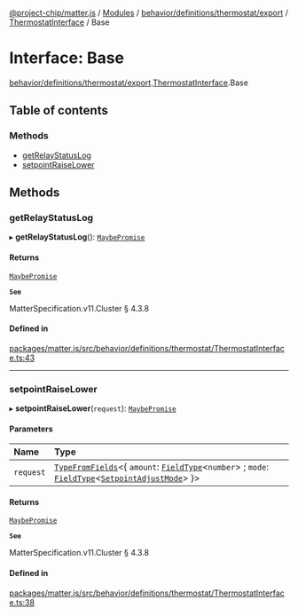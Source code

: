 [@project-chip/matter.js](../README.md) / [Modules](../modules.md) / [behavior/definitions/thermostat/export](../modules/behavior_definitions_thermostat_export.md) / [ThermostatInterface](../modules/behavior_definitions_thermostat_export.ThermostatInterface.md) / Base

# Interface: Base

[behavior/definitions/thermostat/export](../modules/behavior_definitions_thermostat_export.md).[ThermostatInterface](../modules/behavior_definitions_thermostat_export.ThermostatInterface.md).Base

## Table of contents

### Methods

- [getRelayStatusLog](behavior_definitions_thermostat_export.ThermostatInterface.Base.md#getrelaystatuslog)
- [setpointRaiseLower](behavior_definitions_thermostat_export.ThermostatInterface.Base.md#setpointraiselower)

## Methods

### getRelayStatusLog

▸ **getRelayStatusLog**(): [`MaybePromise`](../modules/util_export.md#maybepromise)

#### Returns

[`MaybePromise`](../modules/util_export.md#maybepromise)

**`See`**

MatterSpecification.v11.Cluster § 4.3.8

#### Defined in

[packages/matter.js/src/behavior/definitions/thermostat/ThermostatInterface.ts:43](https://github.com/project-chip/matter.js/blob/558e12c94a201592c28c7bc0743705360b3e5ca6/packages/matter.js/src/behavior/definitions/thermostat/ThermostatInterface.ts#L43)

___

### setpointRaiseLower

▸ **setpointRaiseLower**(`request`): [`MaybePromise`](../modules/util_export.md#maybepromise)

#### Parameters

| Name | Type |
| :------ | :------ |
| `request` | [`TypeFromFields`](../modules/tlv_export.md#typefromfields)\<\{ `amount`: [`FieldType`](tlv_export.FieldType.md)\<`number`\> ; `mode`: [`FieldType`](tlv_export.FieldType.md)\<[`SetpointAdjustMode`](../enums/cluster_export.Thermostat.SetpointAdjustMode.md)\>  }\> |

#### Returns

[`MaybePromise`](../modules/util_export.md#maybepromise)

**`See`**

MatterSpecification.v11.Cluster § 4.3.8

#### Defined in

[packages/matter.js/src/behavior/definitions/thermostat/ThermostatInterface.ts:38](https://github.com/project-chip/matter.js/blob/558e12c94a201592c28c7bc0743705360b3e5ca6/packages/matter.js/src/behavior/definitions/thermostat/ThermostatInterface.ts#L38)
